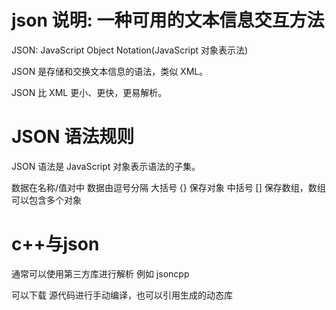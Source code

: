 # json 说明: 一种可用的文本信息交互方法 


JSON: JavaScript Object Notation(JavaScript 对象表示法)

JSON 是存储和交换文本信息的语法，类似 XML。

JSON 比 XML 更小、更快，更易解析。

# JSON 语法规则
JSON 语法是 JavaScript 对象表示语法的子集。

数据在名称/值对中
数据由逗号分隔
大括号 {} 保存对象
中括号 [] 保存数组，数组可以包含多个对象

# c++与json 

通常可以使用第三方库进行解析 例如 jsoncpp

可以下载 源代码进行手动编译，也可以引用生成的动态库

